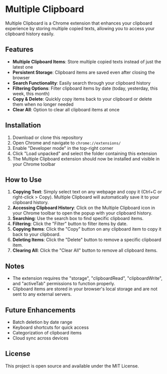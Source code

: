 # Multiple Clipboard

Multiple Clipboard is a Chrome extension that enhances your clipboard experience by storing multiple copied texts, allowing you to access your clipboard history easily.

## Features

- **Multiple Clipboard Items**: Store multiple copied texts instead of just the latest one
- **Persistent Storage**: Clipboard items are saved even after closing the browser
- **Search Functionality**: Easily search through your clipboard history
- **Filtering Options**: Filter clipboard items by date (today, yesterday, this week, this month)
- **Copy & Delete**: Quickly copy items back to your clipboard or delete them when no longer needed
- **Clear All**: Option to clear all clipboard items at once

## Installation

1. Download or clone this repository
2. Open Chrome and navigate to `chrome://extensions/`
3. Enable "Developer mode" in the top-right corner
4. Click "Load unpacked" and select the folder containing this extension
5. The Multiple Clipboard extension should now be installed and visible in your Chrome toolbar

## How to Use

1. **Copying Text**: Simply select text on any webpage and copy it (Ctrl+C or right-click > Copy). Multiple Clipboard will automatically save it to your clipboard history.
2. **Accessing Clipboard History**: Click on the Multiple Clipboard icon in your Chrome toolbar to open the popup with your clipboard history.
3. **Searching**: Use the search box to find specific clipboard items.
4. **Filtering**: Click the "Filter" button to filter items by date.
5. **Copying Items**: Click the "Copy" button on any clipboard item to copy it back to your clipboard.
6. **Deleting Items**: Click the "Delete" button to remove a specific clipboard item.
7. **Clearing All**: Click the "Clear All" button to remove all clipboard items.

## Notes

- The extension requires the "storage", "clipboardRead", "clipboardWrite", and "activeTab" permissions to function properly.
- Clipboard items are stored in your browser's local storage and are not sent to any external servers.

## Future Enhancements

- Batch deletion by date range
- Keyboard shortcuts for quick access
- Categorization of clipboard items
- Cloud sync across devices

## License

This project is open source and available under the MIT License. 